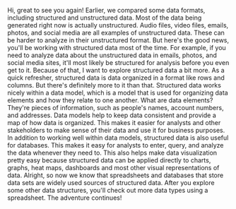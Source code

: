 
Hi, great to see you again! Earlier, we compared some data formats, including structured and unstructured data. Most of the data being generated right now is actually unstructured. Audio files, video files, emails, photos, and social media are all examples of unstructured data. These can be harder to analyze in their unstructured format. But here's the good news, you'll be working with structured data most of the time. For example, if you need to analyze data about the unstructured data in emails, photos, and social media sites, it'll most likely be structured for analysis before you even get to it. Because of that, I want to explore structured data a bit more. As a quick refresher, structured data is data organized in a format like rows and columns. But there's definitely more to it than that. Structured data works nicely within a data model, which is a model that is used for organizing data elements and how they relate to one another. What are data elements? They're pieces of information, such as people's names, account numbers, and addresses. Data models help to keep data consistent and provide a map of how data is organized. This makes it easier for analysts and other stakeholders to make sense of their data and use it for business purposes. In addition to working well within data models, structured data is also useful for databases. This makes it easy for analysts to enter, query, and analyze the data whenever they need to. This also helps make data visualization pretty easy because structured data can be applied directly to charts, graphs, heat maps, dashboards and most other visual representations of data. Alright, so now we know that spreadsheets and databases that store data sets are widely used sources of structured data. After you explore some other data structures, you'll check out more data types using a spreadsheet. The adventure continues!